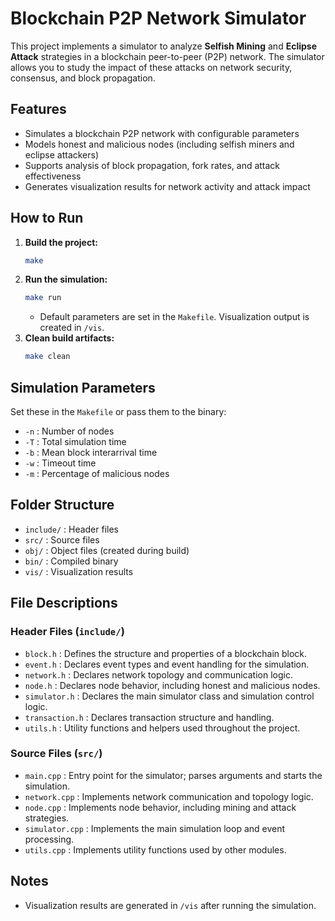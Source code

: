 
# Blockchain P2P Network Simulator

This project implements a simulator to analyze **Selfish Mining** and **Eclipse Attack** strategies in a blockchain peer-to-peer (P2P) network. The simulator allows you to study the impact of these attacks on network security, consensus, and block propagation.

## Features
- Simulates a blockchain P2P network with configurable parameters
- Models honest and malicious nodes (including selfish miners and eclipse attackers)
- Supports analysis of block propagation, fork rates, and attack effectiveness
- Generates visualization results for network activity and attack impact

## How to Run
1. **Build the project:**
	```sh
	make
	```
2. **Run the simulation:**
	```sh
	make run
	```
	- Default parameters are set in the `Makefile`. Visualization output is created in `/vis`.
3. **Clean build artifacts:**
	```sh
	make clean
	```

## Simulation Parameters
Set these in the `Makefile` or pass them to the binary:
- `-n` : Number of nodes
- `-T` : Total simulation time
- `-b` : Mean block interarrival time
- `-w` : Timeout time
- `-m` : Percentage of malicious nodes

## Folder Structure
- `include/` : Header files
- `src/` : Source files
- `obj/` : Object files (created during build)
- `bin/` : Compiled binary
- `vis/` : Visualization results


## File Descriptions
### Header Files (`include/`)
- `block.h` : Defines the structure and properties of a blockchain block.
- `event.h` : Declares event types and event handling for the simulation.
- `network.h` : Declares network topology and communication logic.
- `node.h` : Declares node behavior, including honest and malicious nodes.
- `simulator.h` : Declares the main simulator class and simulation control logic.
- `transaction.h` : Declares transaction structure and handling.
- `utils.h` : Utility functions and helpers used throughout the project.

### Source Files (`src/`)
- `main.cpp` : Entry point for the simulator; parses arguments and starts the simulation.
- `network.cpp` : Implements network communication and topology logic.
- `node.cpp` : Implements node behavior, including mining and attack strategies.
- `simulator.cpp` : Implements the main simulation loop and event processing.
- `utils.cpp` : Implements utility functions used by other modules.

## Notes
- Visualization results are generated in `/vis` after running the simulation.